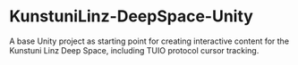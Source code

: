 # KunstuniLinz-DeepSpace-Unity
A base Unity project as starting point for creating interactive content for the Kunstuni Linz Deep Space, including TUIO protocol cursor tracking.
